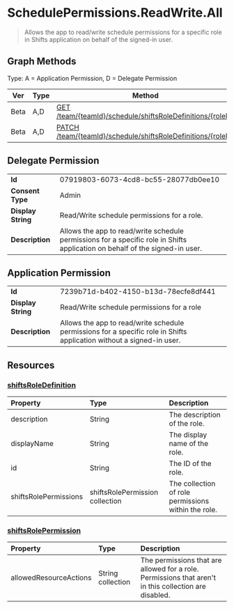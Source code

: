 # SchedulePermissions.ReadWrite.All

> Allows the app to read/write schedule permissions for a specific role in Shifts application on behalf of the signed-in user.
## Graph Methods

Type: A = Application Permission, D = Delegate Permission

|Ver|Type|Method|
|-------|----|------|
|Beta|A,D|[GET /team/{teamId}/schedule/shiftsRoleDefinitions/{roleId}](https://docs.microsoft.com/graph/api/shiftsroledefinition-get?view=graph-rest-beta&tabs=http)|
|Beta|A,D|[PATCH /team/{teamId}/schedule/shiftsRoleDefinitions/{roleId}](https://docs.microsoft.com/graph/api/shiftsroledefinition-update?view=graph-rest-beta&tabs=http)|
## Delegate Permission
|||
|-|-|
|**Id**|07919803-6073-4cd8-bc55-28077db0ee10|
|**Consent Type**|Admin|
|**Display String**|Read/Write schedule permissions for a role.|
|**Description**|Allows the app to read/write schedule permissions for a specific role in Shifts application on behalf of the signed-in user.|
## Application Permission
|||
|-|-|
|**Id**|7239b71d-b402-4150-b13d-78ecfe8df441|
|**Display String**|Read/Write schedule permissions for a role|
|**Description**|Allows the app to read/write schedule permissions for a specific role in Shifts application without a signed-in user.|
## Resources
### [shiftsRoleDefinition ](https://docs.microsoft.com/graph/api/resources/shiftsroledefinition?view=graph-rest-1.0&tabs=http)
|Property|Type|Description|
|:---|:---|:---|
|description|String|The description of the role.|
|displayName|String|The display name of the role.|
|id|String|The ID of the role.|
|shiftsRolePermissions|shiftsRolePermission collection|The collection of role permissions within the role.|
### [shiftsRolePermission ](https://docs.microsoft.com/graph/api/resources/shiftsrolepermission?view=graph-rest-1.0&tabs=http)
|Property|Type|Description|
|:---|:---|:---|
|allowedResourceActions|String collection|The permissions that are allowed for a role. Permissions that aren't in this collection are disabled.|
